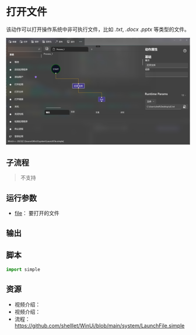 # 打开文件 
该动作可以打开操作系统中非可执行文件，比如 *.txt*, *.docx* *.pptx* 等类型的文件。

![LaunchFile](./images/02.png ':size=90%')

## 子流程

> 不支持


## 运行参数

* [file](../../types/Path.md)： 要打开的文件

## 输出



## 脚本

```python
import simple

```

## 资源

* 视频介绍：
* 视频介绍：
* 流程：https://github.com/shelllet/WinUi/blob/main/system/LaunchFile.simple